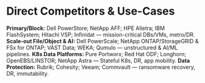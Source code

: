 # Direct Competitors & Use-Cases

**Primary/Block:** Dell PowerStore; NetApp AFF; HPE Alletra; IBM FlashSystem; Hitachi VSP; Infinidat — mission-critical DBs/VMs, metro/DR.
**Scale-out File/Object & AI:** Dell PowerScale; NetApp ONTAP/StorageGRID & FSx for ONTAP; VAST Data; WEKA; Qumulo — unstructured & AI/ML pipelines.
**K8s Data Platforms:** Pure Portworx; Red Hat ODF; Longhorn; OpenEBS/LINSTOR; NetApp Astra — Stateful K8s, DR, app mobility.
**Data Protection:** Rubrik; Cohesity; Veeam; Commvault — ransomware recovery, DR, immutability.

